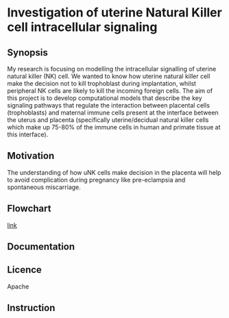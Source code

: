 # Investigation of uterine Natural Killer cell intracellular signaling

## Synopsis

My research is focusing on modelling the intracellular signalling of uterine natural killer (NK) cell. We wanted to know how uterine natural killer cell make the decision not to kill trophoblast during implantation, whilst peripheral NK cells are likely to kill the incoming foreign cells. The aim of this project is to develop computational models that describe the key signaling pathways that regulate the interaction between placental cells (trophoblasts) and maternal immune cells present at the interface between the uterus and placenta (specifically uterine/decidual natural killer cells which make up 75-80% of the immune cells in human and primate tissue at this interface).

## Motivation

The understanding of how uNK cells make decision in the placenta will help to avoid complication during pregnancy like pre-eclampsia and spontaneous miscarriage.

## Flowchart
[link](https://github.com/Nurulizza/dssr2017ABI-nism576/blob/master/Investigation%20of%20uNK%20cell%20intracellular%20signalling%20(1).jpg)

## Documentation

## Licence

Apache

## Instruction

